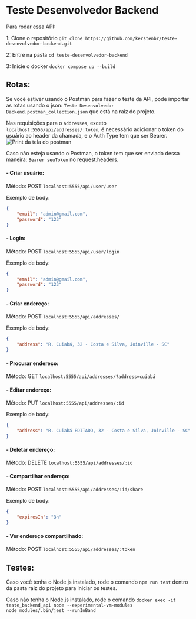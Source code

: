 # Teste Desenvolvedor Backend

Para rodar essa API:

1: Clone o repositório
```git clone https://github.com/kerstenbr/teste-desenvolvedor-backend.git``` 

2: Entre na pasta
```cd teste-desenvolvedor-backend```

3: Inicie o docker
```docker compose up --build```

## Rotas:

Se você estiver usando o Postman para fazer o teste da API, pode importar as rotas usando o json:
```Teste Desenvolvedor Backend.postman_collection.json``` que está na raiz do projeto.

Nas requisições para o ```addresses```, exceto ```localhost:5555/api/addresses/:token```, é necessário adicionar o token do usuário ao header da chamada, e o Auth Type tem que ser Bearer.
![Print da tela do postman](https://i.imgur.com/0y2cbEm.png)

Caso não esteja usando o Postman, o token tem que ser enviado dessa maneira: ```Bearer seuToken``` no request.headers.

#### - Criar usuário:
Método: POST
```localhost:5555/api/user/user```

Exemplo de body:
```json
{
    "email": "admin@gmail.com",
    "password": "123"
}
```

#### - Login:
Método: POST
```localhost:5555/api/user/login```

Exemplo de body:
```json
{
    "email": "admin@gmail.com",
    "password": "123"
}
```
#### - Criar endereço:
Método: POST
```localhost:5555/api/addresses/```

Exemplo de body:
```json
{
    "address": "R. Cuiabá, 32 - Costa e Silva, Joinville - SC"
}
```

#### - Procurar endereço:
Método: GET
```localhost:5555/api/addresses/?address=cuiabá```

#### - Editar endereço:
Método: PUT
```localhost:5555/api/addresses/:id```

Exemplo de body:
```json
{
    "address": "R. Cuiabá EDITADO, 32 - Costa e Silva, Joinville - SC"
}
```

#### - Deletar endereço:
Método: DELETE
```localhost:5555/api/addresses/:id```

#### - Compartilhar endereço:
Método: POST
```localhost:5555/api/addresses/:id/share```

Exemplo de body:
```json
{
    "expiresIn": "3h"
}
```

#### - Ver endereço compartilhado:
Método: POST
```localhost:5555/api/addresses/:token```

## Testes:

Caso você tenha o Node.js instalado, rode o comando ```npm run test``` dentro da pasta raiz do projeto para iniciar os testes.

Caso não tenha o Node.js instalado, rode o comando ```docker exec -it teste_backend_api node --experimental-vm-modules node_modules/.bin/jest --runInBand```